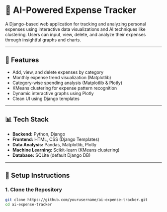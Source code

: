 # 💸 AI-Powered Expense Tracker

A Django-based web application for tracking and analyzing personal expenses using interactive data visualizations and AI techniques like clustering. Users can input, view, delete, and analyze their expenses through insightful graphs and charts.

---

## 📌 Features

- Add, view, and delete expenses by category
- Monthly expense trend visualization (Matplotlib)
- Category-wise spending analysis (Matplotlib & Plotly)
- KMeans clustering for expense pattern recognition
- Dynamic interactive graphs using Plotly
- Clean UI using Django templates

---

## 📊 Tech Stack

- **Backend:** Python, Django
- **Frontend:** HTML, CSS (Django Templates)
- **Data Analysis:** Pandas, Matplotlib, Plotly
- **Machine Learning:** Scikit-learn (KMeans clustering)
- **Database:** SQLite (default Django DB)

---

## 🚀 Setup Instructions

### 1. Clone the Repository

```bash
git clone https://github.com/yourusername/ai-expense-tracker.git
cd ai-expense-tracker
